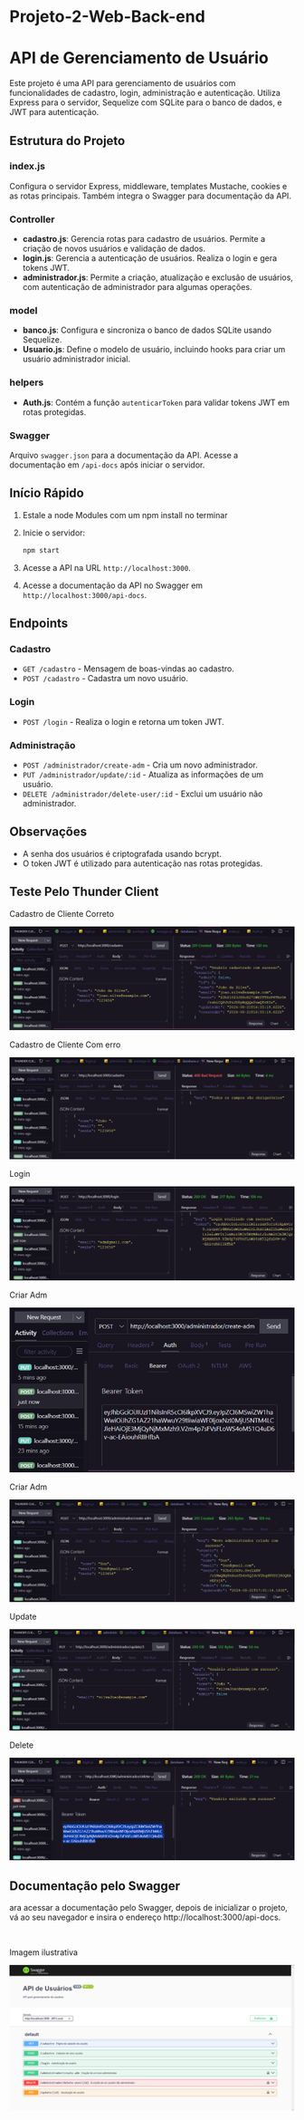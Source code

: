 # Projeto-2-Web-Back-end

<h1>API de Gerenciamento de Usuário</h1>

<p>Este projeto é uma API para gerenciamento de usuários com funcionalidades de cadastro, login, administração e autenticação. Utiliza Express para o servidor, Sequelize com SQLite para o banco de dados, e JWT para autenticação.</p>

## Estrutura do Projeto

### index.js

Configura o servidor Express, middleware, templates Mustache, cookies e as rotas principais. Também integra o Swagger para documentação da API.

### Controller

- **cadastro.js**: Gerencia rotas para cadastro de usuários. Permite a criação de novos usuários e validação de dados.
- **login.js**: Gerencia a autenticação de usuários. Realiza o login e gera tokens JWT.
- **administrador.js**: Permite a criação, atualização e exclusão de usuários, com autenticação de administrador para algumas operações.

### model

- **banco.js**: Configura e sincroniza o banco de dados SQLite usando Sequelize.
- **Usuario.js**: Define o modelo de usuário, incluindo hooks para criar um usuário administrador inicial.

### helpers

- **Auth.js**: Contém a função `autenticarToken` para validar tokens JWT em rotas protegidas.

### Swagger

Arquivo `swagger.json` para a documentação da API. Acesse a documentação em `/api-docs` após iniciar o servidor.

## Início Rápido

1. Estale a node Modules com um npm install no terminar

2. Inicie o servidor:
    ```bash
    npm start
    ```

3. Acesse a API na URL `http://localhost:3000`.

4. Acesse a documentação da API no Swagger em `http://localhost:3000/api-docs`.

## Endpoints

### Cadastro

- `GET /cadastro` - Mensagem de boas-vindas ao cadastro.
- `POST /cadastro` - Cadastra um novo usuário.

### Login

- `POST /login` - Realiza o login e retorna um token JWT.

### Administração

- `POST /administrador/create-adm` - Cria um novo administrador.
- `PUT /administrador/update/:id` - Atualiza as informações de um usuário.
- `DELETE /administrador/delete-user/:id` - Exclui um usuário não administrador.

## Observações

- A senha dos usuários é criptografada usando bcrypt.
- O token JWT é utilizado para autenticação nas rotas protegidas.

## Teste Pelo Thunder Client

<p>Cadastro de Cliente Correto </p>
<img src="/Figuras/Cadastro1.PNG" alt="Cadastro">
<p>Cadastro de Cliente Com erro </p>
<img src="/Figuras/CadastroErro.PNG" alt="Cadastro">
<p>Login </p>
<img src="/Figuras/Login e Criação do token.PNG" alt="Login">
<p>Criar Adm </p>
<img src="/Figuras/Criar Adm1.PNG" alt="Criar Adm">
<p>Criar Adm </p>
<img src="/Figuras/Criar Adm2.PNG" alt="Criar Adm">
<p>Update </p>
<img src="/Figuras/update.PNG" alt="Update">
<p>Delete </p>
<img src="/Figuras/delete.PNG" alt="Delete">

## Documentação pelo Swagger
<p>ara acessar a documentação pelo Swagger, depois de inicializar o projeto, vá ao seu navegador e insira o endereço http://localhost:3000/api-docs.<p>
<br>
<p>Imagem ilustrativa<p>
<img src="/Figuras/swagger.PNG" alt="Swagger">